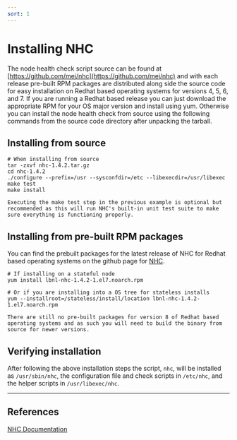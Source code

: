 ```yaml
---
sort: 1
---
```


# Installing NHC

The node health check script source can be found at [https://github.com/mej/nhc](https://github.com/mej/nhc) and with each release pre-built RPM packages are distributed along side the source code for easy installation on Redhat based operating systems for versions 4, 5, 6, and 7. If you are running a Redhat based release you can just download the appropriate RPM for your OS major version and install using yum. Otherwise you can install the node health check from source using the following commands from the source code directory after unpacking the tarball.

## Installing from source
```
# When installing from source
tar -zxvf nhc-1.4.2.tar.gz
cd nhc-1.4.2
./configure --prefix=/usr --sysconfdir=/etc --libexecdir=/usr/libexec
make test
make install
```
```note
Executing the make test step in the previous example is optional but recommended as this will run NHC's built-in unit test suite to make sure everything is functioning properly.
```

## Installing from pre-built RPM packages

You can find the prebuilt packages for the latest release of NHC for Redhat based operating systems on the github page for [NHC](https://github.com/mej/nhc/releases/).

```
# If installing on a stateful node
yum install lbnl-nhc-1.4.2-1.el7.noarch.rpm

# Or if you are installing into a OS tree for stateless installs
yum --installroot=/stateless/install/location lbnl-nhc-1.4.2-1.el7.noarch.rpm
```
```note
There are still no pre-built packages for version 8 of Redhat based operating systems and as such you will need to build the binary from source for newer versions.
```

## Verifying installation

After following the above installation steps the script, `nhc`,  will be installed as `/usr/sbin/nhc`, the configuration file and check scripts in `/etc/nhc`, and the helper scripts in `/usr/libexec/nhc`.

---
## References

[NHC Documentation](https://github.com/mej/nhc/blob/master/README.md)
